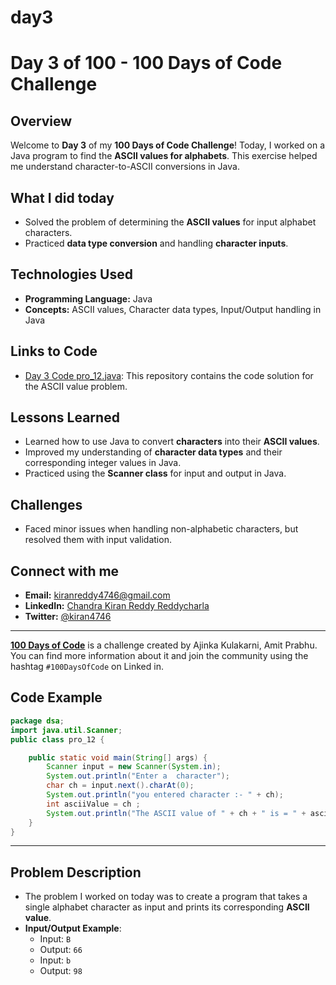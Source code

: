 # day3

# Day 3 of 100 - 100 Days of Code Challenge

## Overview
Welcome to **Day 3** of my **100 Days of Code Challenge**! Today, I worked on a Java program to find the **ASCII values for alphabets**. This exercise helped me understand character-to-ASCII conversions in Java.

## What I did today
- Solved the problem of determining the **ASCII values** for input alphabet characters.
- Practiced **data type conversion** and handling **character inputs**.

## Technologies Used
- **Programming Language:** Java
- **Concepts:** ASCII values, Character data types, Input/Output handling in Java

## Links to Code
- [Day 3 Code pro_12.java](#https://github.com/kiranreddy4433E/day3/blob/main/pro_12.java): This repository contains the code solution for the ASCII value problem.

## Lessons Learned
- Learned how to use Java to convert **characters** into their **ASCII values**.
- Improved my understanding of **character data types** and their corresponding integer values in Java.
- Practiced using the **Scanner class** for input and output in Java.

## Challenges
- Faced minor issues when handling non-alphabetic characters, but resolved them with input validation.

## Connect with me
- **Email:** [kiranreddy4746@gmail.com](mailto:kiranreddy4746@gmail.com)
- **LinkedIn:** [Chandra Kiran Reddy Reddycharla](https://www.linkedin.com/in/chandra-kiran-reddy-reddycharla-a9a746230/)
- **Twitter:** [@kiran4746](https://twitter.com/kiran4746)

---


**[100 Days of Code](https://www.100daysofcode.com/)** is a challenge created by Ajinka Kulakarni, Amit Prabhu. You can find more information about it and join the community using the hashtag `#100DaysOfCode` on Linked in.

## Code Example

```java
package dsa;
import java.util.Scanner;
public class pro_12 {

	public static void main(String[] args) {
		Scanner input = new Scanner(System.in);
		System.out.println("Enter a  character");
		char ch = input.next().charAt(0);
		System.out.println("you entered character :- " + ch);
		int asciiValue = ch ;
		System.out.println("The ASCII value of " + ch + " is = " + asciiValue);		
	}
}


```
----

## Problem Description
- The problem I worked on today was to create a program that takes a single alphabet character as input and prints its corresponding **ASCII value**.
- **Input/Output Example**:
  - Input: `B`
  - Output: `66`
  - Input: `b`
  - Output: `98`
